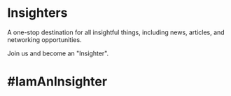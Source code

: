 # Insighters
A one-stop destination for all insightful things, including news, articles, and networking opportunities.

Join us and become an "Insighter".

# #IamAnInsighter
